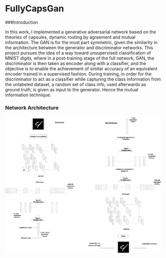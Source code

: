 # FullyCapsGan

###Introduction

In this work, I implemented a generative adversarial network based on the theories of capsules, dynamic routing by agreement and mutual information. The GAN is for the most part symmetric, given the similarity in the architecture between the generator and discriminator networks. This project pursues the idea of a way toward unsupervised classification of MNIST digits,  where in a post-training stage of the full network, GAN, the discriminator is then taken as encoder along with a classifier, and the objective is to enable the achievement of similar accuracy of an equivalent encoder trained in a supervised fashion. During training, in order for the discriminator to act as a classifier while capturing the class information from the unlabeled dataset, a random set of class info, used afterwards as ground truth, is given as input to the generator. Hence the mutual information technique. 


### Network Architecture

![Picture](https://github.com/aymenx17/FullyCapsGAN/blob/master/FullyCapsGan.png)




